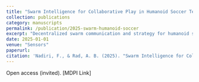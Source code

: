 ```yaml
---
title: "Swarm Intelligence for Collaborative Play in Humanoid Soccer Teams"
collection: publications
category: manuscripts
permalink: /publication/2025-swarm-humanoid-soccer
excerpt: "Decentralized swarm communication and strategy for humanoid soccer teams."
date: 2025-01-01
venue: "Sensors"
paperurl:
citation: 'Nadiri, F., & Rad, A. B. (2025). "Swarm Intelligence for Collaborative Play in Humanoid Soccer Teams." Sensors.'
---
```


Open access (invited). [MDPI Link]
